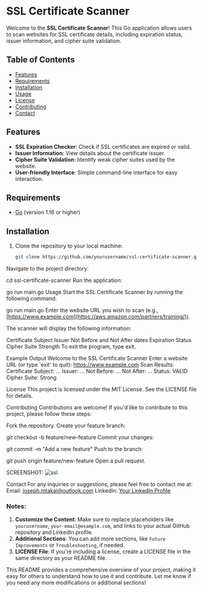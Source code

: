 # SSL Certificate Scanner

Welcome to the **SSL Certificate Scanner**! This Go application allows users to scan websites for SSL certificate details, including expiration status, issuer information, and cipher suite validation.

## Table of Contents

- [Features](#features)
- [Requirements](#requirements)
- [Installation](#installation)
- [Usage](#usage)
- [License](#license)
- [Contributing](#contributing)
- [Contact](#contact)

## Features

- **SSL Expiration Checker**: Check if SSL certificates are expired or valid.
- **Issuer Information**: View details about the certificate issuer.
- **Cipher Suite Validation**: Identify weak cipher suites used by the website.
- **User-friendly Interface**: Simple command-line interface for easy interaction.

## Requirements

- [Go](https://golang.org/dl/) (version 1.16 or higher)

## Installation

1. Clone the repository to your local machine:
   ```bash
   git clone https://github.com/yourusername/ssl-certificate-scanner.git
Navigate to the project directory:

cd ssl-certificate-scanner
Run the application:

go run main.go
Usage
Start the SSL Certificate Scanner by running the following command:


go run main.go
Enter the website URL you wish to scan (e.g., [https://www.example.com](https://aws.amazon.com/partners/training/)).

The scanner will display the following information:

Certificate Subject
Issuer
Not Before and Not After dates
Expiration Status
Cipher Suite Strength
To exit the program, type exit.

Example Output
Welcome to the SSL Certificate Scanner
Enter a website URL (or type 'exit' to quit): https://www.example.com
Scan Results:
Certificate Subject: ...
Issuer: ...
Not Before: ...
Not After: ...
Status: VALID
Cipher Suite: Strong

License
This project is licensed under the MIT License. See the LICENSE file for details.

Contributing
Contributions are welcome! If you'd like to contribute to this project, please follow these steps:

Fork the repository.
Create your feature branch:

git checkout -b feature/new-feature
Commit your changes:

git commit -m "Add a new feature"
Push to the branch:

git push origin feature/new-feature
Open a pull request.

SCREENSHOT: ![ssl](https://github.com/user-attachments/assets/f43ebbf2-d613-4a9a-8aa9-212b5f2c1cbd)


Contact
For any inquiries or suggestions, please feel free to contact me at:
Email: joseph.mtakai@outlook.com
LinkedIn: [Your LinkedIn Profile](https://www.linkedin.com/in/joseph-n-mtakai-b6b94a76/)

### Notes:
1. **Customize the Content**: Make sure to replace placeholders like `yourusername`, `your-email@example.com`, and links to your actual GitHub repository and LinkedIn profile.
2. **Additional Sections**: You can add more sections, like `Future Improvements` or `Troubleshooting`, if needed.
3. **LICENSE File**: If you're including a license, create a LICENSE file in the same directory as your README file.

This README provides a comprehensive overview of your project, making it easy for others to understand how to use it and contribute. Let me know if you need any more modifications or additional sections!
